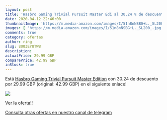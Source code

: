 ```yaml
---
layout: post
title: 'Hasbro Gaming Trivial Pursuit Master Edi al 30.24 % de descuento'
date: 2020-04-12 22:46:00
thumbnailImage: 'https://m.media-amazon.com/images/I/51n8nNSBG+L._SL200_.jpg'
images: [ 'https://m.media-amazon.com/images/I/51n8nNSBG+L._SL200_.jpg' ]
comments: true
category: ofertas
author: ring
slug: B003EYUTW8
description:
actualPrice: 29.99 GBP
comparePrice: 42.99 GBP
inStock: true
---
```


Está [Hasbro Gaming Trivial Pursuit Master Edition](https://www.amazon.com/dp/B003EYUTW8/?tag=redken08-20) con 30.24 de descuento por 29.99 GBP (original: 42.99 GBP) en el siguiente enlace!

[![](https://m.media-amazon.com/images/I/51n8nNSBG+L._SL200_.jpg)](https://www.amazon.com/dp/B003EYUTW8/?tag=redken08-20)

[Ver la oferta!!](https://www.amazon.com/dp/B003EYUTW8/?tag=redken08-20)

[Consulta otras ofertas en nuestro canal de telegram](https://t.me/s/ofertas25)

